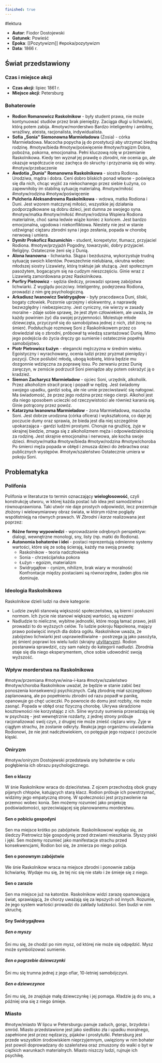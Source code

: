 ```yaml
---
finished: true
---
```

#lektura 
- **Autor**: Fiodor Dostojewski
- **Gatunek**: Powieść
- **Epoka**: [[Pozytywizm]] #epoka/pozytywizm  
- **Data**: 1866 r.

## Świat przedstawiony
### Czas i miejsce akcji
- **Czas akcji**: lipiec 1861 r.
- **Miejsce akcji**: Petersburg
### Bohaterowie
- **Rodion Romanowicz Raskolnikow** - były student prawa, nie może kontynuować studiów przez brak pieniędzy. Zaciąga długi u lichwiarki, którą potem zabija. #motyw/morderstwo Bardzo inteligentny i ambitny, wrażliwy, ateista, racjonalista, indywidualista.
- **Sofia „Sonia" Siemonowna Marmieładowa** (Zosia) - córka Marmieładowa. Macocha popycha ją do prostytucji aby utrzymać biedną rodzinę. #motyw/bieda #motyw/poświęcenie #motyw/tragizm Dobra, pobożna, pokorna, emocjonalna. Pełni kluczową rolę w przemianie Raskolnikowa. Kiedy ten wyznał jej prawdę o zbrodni, nie ocenia go, ale okazuje współczucie oraz zachęca do skruchy i przyznania się do winy. #motyw/przebaczenie 
- **Awdotia „Dunia" Romanowna Raskolnikowa** - siostra Rodiona. Urodziwa, mądra i dobra. Ceni dobro bliskich ponad własne - poświęca się dla nich, chcąc wyjść za niekochanego przez siebie Łużyna, co zapewniłoby im stabilną sytuację materialną. #motyw/miłość #motyw/rodzina #motyw/poświęcenie 
- **Pulcheria Aleksandrowna Raskolnikowa** - wdowa, matka Rodiona i Duni. Jest wzorem matczynej miłości, wszystkie jej działania podporządkowane są dobru dzieci, jest dumna ze swojego syna. #motyw/matka #motyw/miłość #motyw/rodzina Wspiera Rodiona materialnie, choć sama ledwie wiąże koniec z końcem. Jest bardzo emocjonalna, ugodowa i niekonfliktowa. Niestety nie jest w stanie udźwignąć ciężaru zbrodni syna i jego zesłania, popada w chorobę nerwową i umiera.
- **Dymitr Prokoficz Razumichin** - student, korepetytor, tłumacz, przyjaciel Rodiona. #motyw/przyjaźń Pogodny, towarzyski, dobry przyjaciel. Religijny. Ostatecznie żeni się z Dunią.
- **Alona Iwanowna** - lichwiarka. Skąpa i bezduszna, wykorzystuje trudną sytuację swoich klientów. Powszechnie nielubiana, okrutna wobec młodszej siostry Lizawiety, którą traktuje jak służącą. Jest społecznym pasożytem, bogacącym się na cudzym nieszczęściu. Ginie wraz z Lizawietą zamordowana przez Raskolnikowa.
- **Porfiry Pietrowicz** - sędzia śledczy, prowadzi sprawę zabójstwa lichwiarki. Z wyglądu poczciwy. Inteligentny, podejrzewa Rodiona, prowadzi z nim grę psychologiczną.
- **Arkadiusz Iwanowicz Swidrygajłow** - były pracodawca Duni, śliski, bogaty człowiek. Pozornie uprzejmy i elokwentny, a naprawdę bezwzględny i niebezpieczny. Jest cyniczny, nie wierzy w zasady moralne - zdaje sobie sprawę, że jest złym człowiekiem, ale uważa, że każdy powinien żyć dla swojej przyjemności. Molestuje młode dziewczęta, przyczynił się do samobójstwa jednej z nich, zbił żonę na śmierć. Podsłuchuje rozmowę Soni z Raskolnikowem przez co dowiedział się o zbrodni, próbował tą wiedzą szantażować Dunię. Mimo jego podejścia do życia dręczy go sumienie i ostatecznie popełnia samobójstwo. 
- **Piotr Pietrowicz Łużyn** - elegancki mężczyzna w średnim wieku. Egoistyczny i wyrachowany, ocenia ludzi przez pryzmat pieniędzy i pozycji. Chce poślubić młodą, ubogą kobietę, która będzie mu dozgonnie wdzięczna za poprawę losu. Po zerwaniu przez Dunię zaręczyn, w zemście podrzucił Soni pieniądze aby potem oskrażyć ją o kradzież.
- **Siemon Zacharycz Marmieładow** - ojciec Soni, urzędnik, alkoholik. Przez alkoholizm stracił pracę i popadł w nędzę. Jest świadomy swojego upadku, gardzi sobą, ale nie umie przeciwstawić się nałogowi. Ma świadomość, że przez jego rodzina przez niego cierpi. Alkohol jest dla niego sposobem ucieczki od rzeczywistości ale również karania się. Ginie potrącony przez powóz.
- **Katarzyna Iwanowna Marmieładow** - żona Marmieładowa, macocha Soni. Jest dobrze urodzona (córka oficera) i wykształcona, co daje jej poczucie dumy oraz sprawia, że bieda jest dla niej szczególnie upokarzająca - gardzi ludźmi prostymi. Choruje na gruźlicę, żyje w skrajnej biedzie, zmaga się z alkoholizmem męża i odpowiedzialnością za rodzinę. Jest skrajnie emocjonalna i nerwowa, ale kocha swoje dzieci. #motyw/matka #motyw/bieda #motyw/rodzina #motyw/choroba Po śmierci męża popada w obłęd i zmusza dzieci do żebractwa oraz publicznych występów. #motyw/szaleństwo Ostatecznie umiera w pokoju Soni.

## Problematyka
### Polifonia
Polifonia w literaturze to termin oznaczający **wielogłosowość**, czyli konstrukcję utworu, w której każda postać lub idea jest samodzielna i równouprawniona. Taki utwór nie daje prostych odpowiedzi, lecz prezentuje złożony i wielowymiarowy obraz świata, w którym różne poglądy współistnieją na równych prawach. 
W *Zbrodni i karze* realizowana jest poprzez:
- **Różne formy wypowiedzi** - wprowadzanie odrębnych perspektyw: dialogi, wewnętrzne monologi, sny, listy (np. matki do Rodiona).
- **Autonomia bohaterów i idei** - postaci reprezentują odmienne systemy wartości, które się ze sobą ścierają, każdy ma swoją prawdę:
	- Raskolnikow - teoria nadczłowieka
	- Sonia - chrześcijańska pokora
	- Łużyn - egoizm, materializm
	- Swidrygajłow - cynizm, nihilizm, brak wiary w moralność
Konfrontacje między postaciami są równorzędne, żaden głos nie dominuje.
### Ideologia Raskolnikowa
Raskolnikow dzieli ludzi na dwie kategorie:
- Ludzie zwykli stanowią większość społeczeństwa, są bierni i posłuszni normom. Ich życie nie stanowi większej wartości, są *wszami*
- Nadludzie to nieliczne, wybitne jednostki, które mogą łamać prawo, jeśli prowadzi to do wyższych celów. To ludzie pokroju Napoleona, mający prawo poświęcić innych dla dobra ogółu.
Raskolnikow uważa, że zabójstwo lichwiarki jest usprawiedliwialne - postrzega ją jako pasożyta, jej śmierć poprawi los wielu ludzi (skrajny [utylitaryzm](./Filozofia%20pozytywizmu#^utylitaryzm)).
Rodion postanawia sprawdzić, czy sam należy do kategorii nadludzi. Zbrodnia staje się dla niego eksperymentem, chce sobie udowodnić swoją wyższość.
### Wpływ morderstwa na Raskolnikowa
#motyw/przemiana #motyw/wina-i-kara #motyw/szaleństwo #motyw/choroba 
Raskolnikow uważał, że będzie w stanie zabić bez ponoszenia konsekwencji psychicznych. Całą zbrodnię miał szczegółowo zaplanowaną, ale po popełnieniu zbrodni od razu popadł w panikę, opanowuje go chęć ucieczki. Po powrocie do domu jest rozbity, nie może zasnąć. Popada w obłęd oraz fizyczną chorobę. Ukrywa skradzione kosztowności nie korzystając z ich. Silne wyrzuty sumienia przeradzają się w psychozę - jest wewnętrznie rozdarty, z jednej strony próbuje racjonalizować swój czyn, z drugiej nie może znieść ciężaru winy. Żyje w ciągłym strachu, że zostanie odkryty. 
Reakcja jego organizmu uświadamia Rodionowi, że nie jest nadczłowiekiem, co potęguje jego rozpacz i poczucie klęski. 
### Oniryzm
#motyw/oniryzm 
Dostojewski przedstawia sny bohaterów w celu pogłębienia ich obrazu psychologicznego.
#### Sen o klaczy
W śnie Raskolnikow wraca do dzieciństwa. Z ojcem przechodzą obok grupy pijanych chłopów, katujących starą klacz. Rodion próbuje ich powstrzymać, widzimy jego empatyczną stronę. W społeczności jest przyzwolenie na przemoc wobec konia. 
Sen możemy rozumieć jako projekcję podświadomości, sprzeciwiającej się planowanemu morderstwu.
#### Sen o pobiciu gospodyni
Sen ma miejsce krótko po zabójstwie. Raskolnikowowi wydaje się, ze śledczy Pietrowicz bije gospodynię przed drzwiami mieszkania. Słyszy piski i jęki. 
Sen możemy rozumieć jako manifestacje strachu przed konsekwencjami, Rodion boi się, że zmierza po niego policja.
#### Sen o ponownym zabójstwie
We śnie Raskolnikow wraca na miejsce zbrodni i ponownie zabija lichwiarkę. Wydaje mu się, że tej nic się nie stało i że śmieje się z niego.
#### Sen o zarazie
Sen ma miejsce już na katordze. Raskolnikow widzi zarazę opanowującą świat, sprawiającą, że chorzy uważają się za lepszych od innych.
Rozumie, że jego system wartości prowadzi do zakłady ludzkości. Sen budzi w nim skruchę.
#### Sny Swidrygajłowa
##### Sen o myszy
Śni mu się, że chodzi po nim mysz, od której nie może się odpędzić. Mysz może symbolizować sumienie.
##### Sen o pogrzebie dziewczynki
Śni mu się trumna jednej z jego ofiar, 10-letniej samobójczyni.
##### Sen o dziewczynce
Śni mu się, że znajduje małą dziewczynkę i jej pomaga. Kładzie ją do snu, a później ona się z niego śmieje.
### Miasto
#motyw/miasto 
W lipcu w Petersburgu panuje zaduch, gorąc, brzydota i smród. Miasto przedstawione jest jako siedlisko zła i upadku moralnego, zapełnione jest przez nędzarzy, pijaków i prostytutki. Petersburg jest przede wszystkim środowiskiem nieprzyjemnym, uwięziony w nim bohater jest powoli doprowadzany do szaleństwa oraz zmuszony do walki o byt w ciężkich warunkach materialnych. Miasto niszczy ludzi, rujnuje ich psychikę.